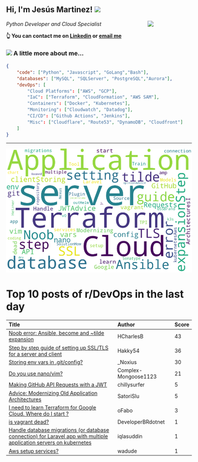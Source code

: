 <!--
**jmartinezl/jmartinezl** is a ✨ _special_ ✨ repository because its `README.md` (this file) appears on your GitHub profile.

Here are some ideas to get you started:

- 🔭 I’m currently working on ...
- 🌱 I’m currently learning ...
- 👯 I’m looking to collaborate on ...
- 🤔 I’m looking for help with ...
- 💬 Ask me about ...
- 📫 How to reach me: ...
- 😄 Pronouns: ...
- ⚡ Fun fact: ...
-->

<h2>Hi, I'm Jesús Martinez! <img src="https://media.giphy.com/media/WUlplcMpOCEmTGBtBW/giphy.gif" width="30"> </h2>
<img align='right' src="https://media.giphy.com/media/NytMLKyiaIh6VH9SPm/giphy.gif" width="120">
<p><em>Python Developer and Cloud Specialist
</em></p>

**👆 You can contact me on [Linkedin](https://www.linkedin.com/in/jes%C3%BAs-martinez-2b7b10104/) or [email me](mailto:jesus.mtz.lorenzo@gmail.com)**

### <img src="https://media.giphy.com/media/VgCDAzcKvsR6OM0uWg/giphy.gif" width="50"> A little more about me...  

```json
{
    "code": ["Python", "Javascript", "GoLang","Bash"],
    "databases": ["MySQL", "SQLServer", "PostgreSQL","Aurora"],
    "devOps": [
        "Cloud Platforms": ["AWS", "GCP"],
        "IaC": ["Terraform", "CloudFormation", "AWS SAM"],
        "Containers": ["Docker", "Kubernetes"],
        "Monitoring": ["Cloudwatch", "Datadog"],
        "CI/CD": ["Github Actions", "Jenkins"],
        "Misc": ["Cloudflare", "Route53", "DynamoDB", "Cloudfront"]
    ]
}
```
---

![Wordcloud](./cloud.png)

# Top 10 posts of r/DevOps in the last day

| Title | Author | Score |
|:---|:---|:---|
| [Noob error: Ansible, become and ~tilde expansion](https://www.reddit.com/r/devops/comments/uzo6hu/noob_error_ansible_become_and_tilde_expansion/) | HCharlesB | 43 |
| [Step by step guide of setting up SSL/TLS for a server and client](https://www.reddit.com/r/devops/comments/uztybj/step_by_step_guide_of_setting_up_ssltls_for_a/) | Hakky54 | 36 |
| [Storing env vars in .git/config?](https://www.reddit.com/r/devops/comments/v02aoi/storing_env_vars_in_gitconfig/) | _Noxius | 30 |
| [Do you use nano/vim?](https://www.reddit.com/r/devops/comments/v06r4y/do_you_use_nanovim/) | Complex-Mongoose1123 | 21 |
| [Making GitHub API Requests with a JWT](https://www.reddit.com/r/devops/comments/uzprhm/making_github_api_requests_with_a_jwt/) | chillysurfer | 5 |
| [Advice: Modernizing Old Application Architectures](https://www.reddit.com/r/devops/comments/uzs8yr/advice_modernizing_old_application_architectures/) | SatoriSlu | 5 |
| [I need to learn Terraform for Google Cloud. Where do I start ?](https://www.reddit.com/r/devops/comments/uzpp9f/i_need_to_learn_terraform_for_google_cloud_where/) | oFabo | 3 |
| [is vagrant dead?](https://www.reddit.com/r/devops/comments/v052wc/is_vagrant_dead/) | DeveloperBRdotnet | 1 |
| [Handle database migrations (or database connection) for Laravel app with multiple application servers on kubernetes](https://www.reddit.com/r/devops/comments/v06t6v/handle_database_migrations_or_database_connection/) | iqlasuddin | 1 |
| [Aws setup services?](https://www.reddit.com/r/devops/comments/v033s2/aws_setup_services/) | wadude | 1 |
